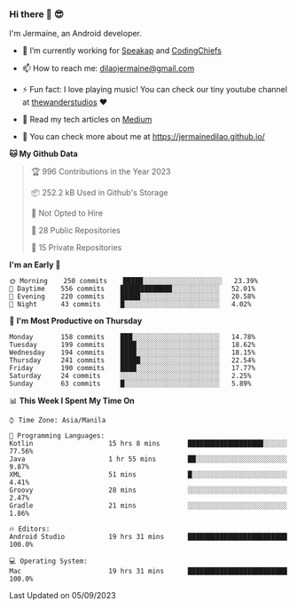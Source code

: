 ### Hi there 👋 😎
I'm Jermaine, an Android developer.

- 🔭 I’m currently working for [Speakap](https://www.speakap.com/) and [CodingChiefs](https://codingchiefs.com/en/)

- 📫 How to reach me: dilaojermaine@gmail.com

- ⚡ Fun fact: I love playing music! You can check our tiny youtube channel at [thewanderstudios](https://www.youtube.com/thewanderstudios) ♥️

- 📖 Read my tech articles on [Medium](https://jermainedilao.medium.com/)

- 👀 You can check more about me at https://jermainedilao.github.io/

<!--
**jermainedilao/jermainedilao** is a ✨ _special_ ✨ repository because its `README.md` (this file) appears on your GitHub profile.

Here are some ideas to get you started:

- 🔭 I’m currently working on ...
- 🌱 I’m currently learning ...
- 👯 I’m looking to collaborate on ...
- 🤔 I’m looking for help with ...
- 💬 Ask me about ...
- 📫 How to reach me: ...
- 😄 Pronouns: ...
- ⚡ Fun fact: ...
-->

<!--START_SECTION:waka-->
**🐱 My Github Data** 

> 🏆 996 Contributions in the Year 2023
 > 
> 📦 252.2 kB Used in Github's Storage 
 > 
> 🚫 Not Opted to Hire
 > 
> 📜 28 Public Repositories 
 > 
> 🔑 15 Private Repositories  
 > 
**I'm an Early 🐤** 

```text
🌞 Morning    250 commits    █████░░░░░░░░░░░░░░░░░░░░   23.39% 
🌆 Daytime    556 commits    █████████████░░░░░░░░░░░░   52.01% 
🌃 Evening    220 commits    █████░░░░░░░░░░░░░░░░░░░░   20.58% 
🌙 Night      43 commits     █░░░░░░░░░░░░░░░░░░░░░░░░   4.02%

```
📅 **I'm Most Productive on Thursday** 

```text
Monday       158 commits    ███░░░░░░░░░░░░░░░░░░░░░░   14.78% 
Tuesday      199 commits    ████░░░░░░░░░░░░░░░░░░░░░   18.62% 
Wednesday    194 commits    ████░░░░░░░░░░░░░░░░░░░░░   18.15% 
Thursday     241 commits    █████░░░░░░░░░░░░░░░░░░░░   22.54% 
Friday       190 commits    ████░░░░░░░░░░░░░░░░░░░░░   17.77% 
Saturday     24 commits     ░░░░░░░░░░░░░░░░░░░░░░░░░   2.25% 
Sunday       63 commits     █░░░░░░░░░░░░░░░░░░░░░░░░   5.89%

```


📊 **This Week I Spent My Time On** 

```text
⌚︎ Time Zone: Asia/Manila

💬 Programming Languages: 
Kotlin                   15 hrs 8 mins       ███████████████████░░░░░░   77.56% 
Java                     1 hr 55 mins        ██░░░░░░░░░░░░░░░░░░░░░░░   9.87% 
XML                      51 mins             █░░░░░░░░░░░░░░░░░░░░░░░░   4.41% 
Groovy                   28 mins             ░░░░░░░░░░░░░░░░░░░░░░░░░   2.47% 
Gradle                   21 mins             ░░░░░░░░░░░░░░░░░░░░░░░░░   1.86%

🔥 Editors: 
Android Studio           19 hrs 31 mins      █████████████████████████   100.0%

💻 Operating System: 
Mac                      19 hrs 31 mins      █████████████████████████   100.0%

```


 Last Updated on 05/09/2023
<!--END_SECTION:waka-->
